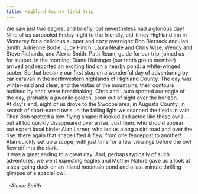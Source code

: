 ```yaml
---
title: Highland County field trip
---
```

<div class="paragraph" style="text-align:left;">We saw just two eagles, and briefly, but nevertheless had a glorious day! Nine of us carpooled Friday night to the friendly, old-timey Highland Inn in Monterey for a delicious supper and cozy overnight: Bob Biersack and Jan Smith, Adrienne Bodie, Judy Hinch, Laura Neale and Chris Wise, Wendy and Steve Richards, and Alexia Smith. Patti Reum, guide for our trip, joined us for supper. In the morning, Diane Holsinger (our tenth group member) arrived and reported an exciting find on a nearby pond: a white-winged scoter. So that became our first stop on a wonderful day of adventuring by car caravan in the northwestern highlands of Highland County. The day was winter-mild and clear, and the vistas of the mountains, their contours outlined by snot, were breathtaking. Chris and Laura spotted our eagle of the day, probably a juvenile golden, soon out of sight over the horizon.<br />At day's end, eight of us drove to the Swoope area, in Augusta County, in search of short-eared owls. In the failing light we scanned the fields in vain. Then Bob spotted a low-flying shape: it looked and acted like those owls -- but all too quickly disappeared over a rise. Just then, who should appear but expert local birder Alan Larner, who led us along a dirt road and over the rise: there again that shape lifted &amp; flew, from one fencepost to another! Alan quickly set up a scope, with just time for a few viewings before the owl flew off into the dark.<br />It was a great ending to a great day. And, perhaps typically of such adventures, we went expecting eagles and Mother Nature gave us a look at a sea-going duck on an inland mountain pond and a last-minute thrilling glimpse of a special owl.<br /><br />-<em>-Alexia Smith</em><br /><span style=""></span><br /><span style=""></span></div>
